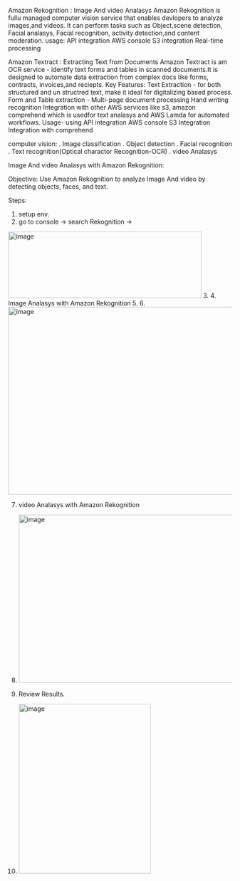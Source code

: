 Amazon Rekognition : Image And video Analasys
  Amazon Rekognition is fullu managed computer vision service that enables devlopers to analyze images,and videos.
  It can perform tasks such as Object,scene detection, Facial analasys, Facial recognition, activity detection,and content moderation.
  usage:
    API integration
    AWS console
    S3 integration
    Real-time processing
    
Amazon Textract : Extracting Text from Documents
  Amazon Textract is am OCR service - identify text forms and tables in scanned documents.It is designed to automate data extraction from complex docs like forms, contracts, invoices,and reciepts.
  Key Features:
    Text Extraction - for both structured and un structred text, make it ideal for digitalizing based process.
    Form and Table extraction - 
    Multi-page document processing
    Hand writing recognition
    Integration with other AWS services like s3, amazon comprehend which is usedfor text analasys and AWS Lamda for automated workflows.
Usage-
using API integration
AWS console
S3 Integration
Integration with comprehend

computer vision:
 . Image classification
 . Object detection
 . Facial recognition
 . Text recognition(Optical charactor Recognition-OCR)
 . video Analasys

 Image And video Analasys with Amazon Rekognition:

 Objective:
 Use Amazon Rekognition to analyze Image And video by detecting objects, faces, and text.

 Steps:
 1. setup env.
 2. go to console -> search Rekognition ->
<img width="434" height="149" alt="image" src="https://github.com/user-attachments/assets/acf26bb0-59b2-45c7-8d8a-6d27016a6e7f" />
3. 
 4.  Image Analasys with Amazon Rekognition
 5.  
 6.  <img width="933" height="422" alt="image" src="https://github.com/user-attachments/assets/37d1c70d-63aa-41ce-ada1-2e1e8a9a52b0" />
 

 7. video Analasys with Amazon Rekognition

 8. <img width="919" height="377" alt="image" src="https://github.com/user-attachments/assets/97508240-8d30-4c42-8c8d-8f3d4f9d902b" />
 

 9. Review Results.

 10. <img width="296" height="381" alt="image" src="https://github.com/user-attachments/assets/e0df9f9c-6f42-4acc-bd22-0f9e09fdaa09" />


    

 

 
